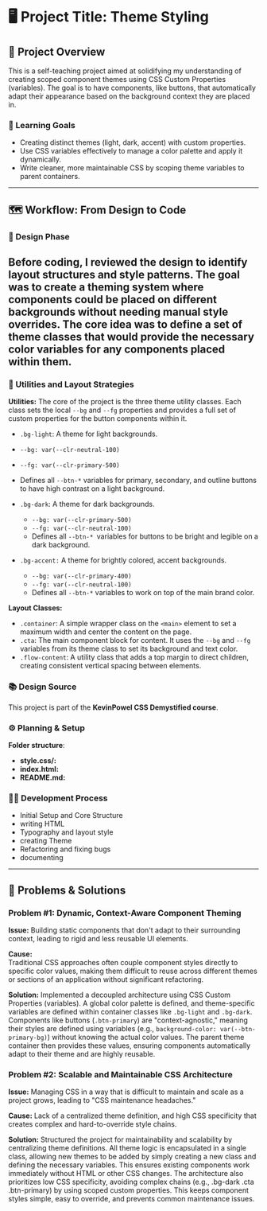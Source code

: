 # 🖥️ Project Title: Theme Styling

## 🧠 Project Overview

This is a self-teaching project aimed at solidifying my understanding of creating scoped component themes using CSS Custom Properties (variables). The goal is to have components, like buttons, that automatically adapt their appearance based on the background context they are placed in.

### 🎯 Learning Goals

- Creating distinct themes (light, dark, accent) with custom properties.
- Use CSS variables effectively to manage a color palette and apply it dynamically.
- Write cleaner, more maintainable CSS by scoping theme variables to parent containers.

---

## 🗺️ Workflow: From Design to Code

### 🎨 Design Phase

Before coding, I reviewed the design to identify layout structures and style patterns. The goal was to create a theming system where components could be placed on different backgrounds without needing manual style overrides. The core idea was to define a set of theme classes that would provide the necessary color variables for any components placed within them.
---

### 🧰 Utilities and Layout Strategies

**Utilities:**
The core of the project is the three theme utility classes. Each class sets the local `--bg` and `--fg` properties and provides a full set of custom properties for the button components within it.

- `.bg-light`: A theme for light backgrounds.
 - `--bg: var(--clr-neutral-100)`
 - `--fg: var(--clr-primary-500)`
 -  Defines all `--btn-*` variables for primary, secondary, and outline buttons to have high contrast on a light background.
  
- `.bg-dark`: A theme for dark backgrounds.
  - `--bg: var(--clr-primary-500)`
  - `--fg: var(--clr-neutral-100)`
  - Defines all `--btn-* `variables for buttons to be bright and legible on a dark background.

- `.bg-accent:` A theme for brightly colored, accent backgrounds.
  - `--bg: var(--clr-primary-400)`
  - `--fg: var(--clr-neutral-100)`
  - Defines all `--btn-*` variables to work on top of the main brand color.
  

**Layout Classes:**
- `.container`: A simple wrapper class on the `<main>` element to set a maximum width and center the content on the page.
- `.cta`: The main component block for content. It uses the `--bg` and `--fg` variables from its theme class to set its background and text color.
- `.flow-content`: A utility class that adds a top margin to direct children, creating consistent vertical spacing between elements.

### 📚 Design Source

This project is part of the **KevinPowel CSS Demystified course**.

### ⚙️ Planning & Setup

**Folder structure**:
  * **style.css/:**
  * **index.html:** 
  * **README.md:** 

### 🧑‍💻 Development Process
- Initial Setup and Core Structure
- writing HTML 
- Typography and layout style 
- creating Theme
- Refactoring and fixing bugs
- documenting
---

## 🧱 Problems & Solutions

### Problem #1:  Dynamic, Context-Aware Component Theming

**Issue:** 
Building static components that don't adapt to their surrounding context, leading to rigid and less reusable UI elements. 

**Cause:**  
Traditional CSS approaches often couple component styles directly to specific color values, making them difficult to reuse across different themes or sections of an application without significant refactoring.

**Solution:** 
 Implemented a decoupled architecture using CSS Custom Properties (variables). A global color palette is defined, and theme-specific variables are defined within container classes like `.bg-light` and `.bg-dark`. Components like buttons (`.btn-primary`) are "context-agnostic," meaning their styles are defined using variables (e.g., `background-color: var(--btn-primary-bg)`) without knowing the actual color values. The parent theme container then provides these values, ensuring components automatically adapt to their theme and are highly reusable.

### Problem #2: Scalable and Maintainable CSS Architecture

**Issue:**
 Managing CSS in a way that is difficult to maintain and scale as a project grows, leading to "CSS maintenance headaches."

**Cause:**
 Lack of a centralized theme definition, and high CSS specificity that creates complex and hard-to-override style chains.

**Solution:** 
Structured the project for maintainability and scalability by centralizing theme definitions. All theme logic is encapsulated in a single class, allowing new themes to be added by simply creating a new class and defining the necessary variables. This ensures existing components work immediately without HTML or other CSS changes. The architecture also prioritizes low CSS specificity, avoiding complex chains (e.g., .bg-dark .cta .btn-primary) by using scoped custom properties. This keeps component styles simple, easy to override, and prevents common maintenance issues.



